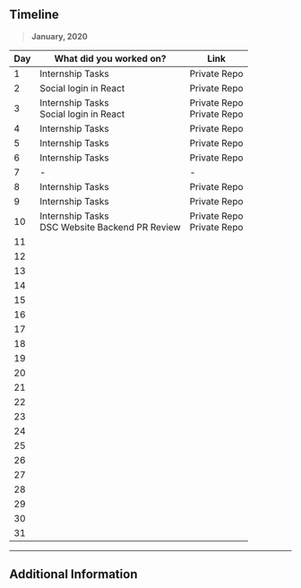 ## Timeline

> **January, 2020**

| Day | What did you worked on?                            | Link                          |
| --- | -------------------------------------------------- | ----------------------------- |
| 1   | Internship Tasks                                   | Private Repo                  |
| 2   | Social login in React                              | Private Repo                  |
| 3   | Internship Tasks<br> Social login in React         | Private Repo<br> Private Repo |
| 4   | Internship Tasks                                   | Private Repo                  |
| 5   | Internship Tasks                                   | Private Repo                  |
| 6   | Internship Tasks                                   | Private Repo                  |
| 7   | -                                                  | -                             |
| 8   | Internship Tasks                                   | Private Repo                  |
| 9   | Internship Tasks                                   | Private Repo                  |
| 10  | Internship Tasks<br> DSC Website Backend PR Review | Private Repo<br> Private Repo |
| 11  |                                                    |                               |
| 12  |                                                    |                               |
| 13  |                                                    |                               |
| 14  |                                                    |                               |
| 15  |                                                    |                               |
| 16  |                                                    |                               |
| 17  |                                                    |                               |
| 18  |                                                    |                               |
| 19  |                                                    |                               |
| 20  |                                                    |                               |
| 21  |                                                    |                               |
| 22  |                                                    |                               |
| 23  |                                                    |                               |
| 24  |                                                    |                               |
| 25  |                                                    |                               |
| 26  |                                                    |                               |
| 27  |                                                    |                               |
| 28  |                                                    |                               |
| 29  |                                                    |                               |
| 30  |                                                    |                               |
| 31  |                                                    |                               |

---

## Additional Information
